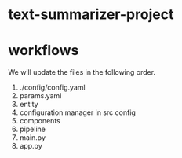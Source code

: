 # text-summarizer-project

# workflows

We will update the files in the following order.

1. ./config/config.yaml
2. params.yaml
3. entity
4. configuration manager in src config
5. components
6. pipeline
7. main.py
8. app.py
